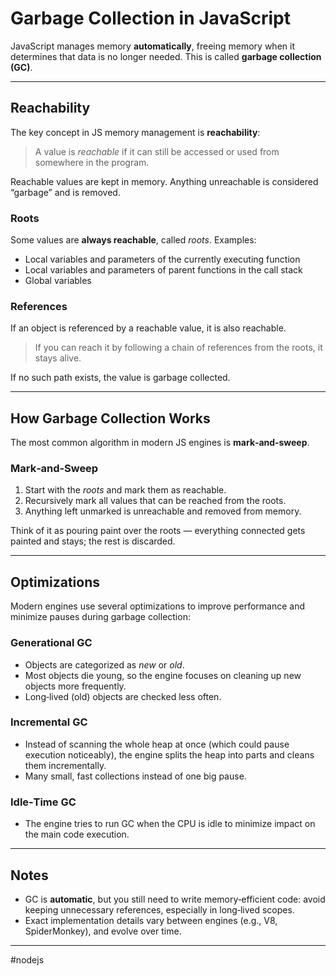 # Garbage Collection in JavaScript

JavaScript manages memory **automatically**, freeing memory when it determines that data is no longer needed. This is called **garbage collection (GC)**.

---

## Reachability

The key concept in JS memory management is **reachability**:

> A value is *reachable* if it can still be accessed or used from somewhere in the program.

Reachable values are kept in memory. Anything unreachable is considered “garbage” and is removed.

### Roots

Some values are **always reachable**, called *roots*. Examples:

* Local variables and parameters of the currently executing function
* Local variables and parameters of parent functions in the call stack
* Global variables

### References

If an object is referenced by a reachable value, it is also reachable.

> If you can reach it by following a chain of references from the roots, it stays alive.

If no such path exists, the value is garbage collected.

---

## How Garbage Collection Works

The most common algorithm in modern JS engines is **mark‑and‑sweep**.

### Mark‑and‑Sweep

1. Start with the *roots* and mark them as reachable.
2. Recursively mark all values that can be reached from the roots.
3. Anything left unmarked is unreachable and removed from memory.

Think of it as pouring paint over the roots — everything connected gets painted and stays; the rest is discarded.

---

## Optimizations

Modern engines use several optimizations to improve performance and minimize pauses during garbage collection:

### Generational GC

* Objects are categorized as *new* or *old*.
* Most objects die young, so the engine focuses on cleaning up new objects more frequently.
* Long‑lived (old) objects are checked less often.

### **Incremental GC**

* Instead of scanning the whole heap at once (which could pause execution noticeably), the engine splits the heap into parts and cleans them incrementally.
* Many small, fast collections instead of one big pause.

### Idle‑Time GC

* The engine tries to run GC when the CPU is idle to minimize impact on the main code execution.

---

## Notes

* GC is **automatic**, but you still need to write memory‑efficient code: avoid keeping unnecessary references, especially in long‑lived scopes.
* Exact implementation details vary between engines (e.g., V8, SpiderMonkey), and evolve over time.

---

#nodejs